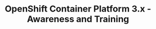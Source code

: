 ---
permalink: /product-documents/openshift-container-platform-3/nist-800-53/at/
layout: control_response
title: OpenShift Container Platform 3.x - Awareness and Training
category: Product Documents
lead: |
  Control responses for NIST 800-53 rev4.
subnav:
  data: components.openshift-container-platform-3.policies.AT-Awareness_and_Training.component
  href: ['#%', control_key]
  text: control_key
product_info:
  name: OpenShift Container Platform 3.x
  opencontrol_component: openshift-container-platform-3
  control_family: AT-Awareness_and_Training
---